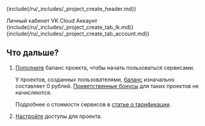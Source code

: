 {include(/ru/_includes/_project_create_header.md)}

<tabs>
<tablist>
<tab>Личный кабинет</tab>
<tab>VK Cloud Аккаунт</tab>
</tablist>
<tabpanel>
{include(/ru/_includes/_project_create_tab_lk.md)}
</tabpanel>
<tabpanel>
{include(/ru/_includes/_project_create_tab_account.md)}
</tabpanel>
</tabs>

## Что дальше?

1. [Пополните](/ru/intro/billing/instructions/payment) баланс проекта, чтобы начать пользоваться сервисами.

    У проектов, созданных пользователями, [баланс](/ru/intro/billing/concepts/balance) изначально составляет 0 рублей. [Приветственные бонусы](/ru/intro/billing/concepts/balance) для таких проектов не начисляются.

   Подробнее о стоимости сервисов в [статье о тарификации](../../../tariffication).

1. [Настройте](/ru/tools-for-using-services/account/instructions/project-settings/access-manage) доступы для проекта.
